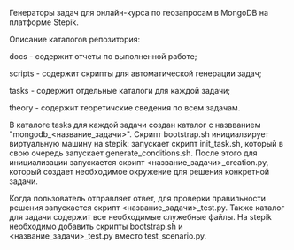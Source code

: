 ﻿Генераторы задач для онлайн-курса по геозапросам в MongoDB на платформе Stepik.


Описание каталогов репозитория:

docs - содержит отчеты по выполненной работе; 

scripts - содержит скрипты для автоматической генерации задач; 

tasks - содержит отдельные каталоги для каждой задачи; 

theory - содержит теоретичские сведения по всем задачам.

В каталоге tasks для каждой задачи создан каталог с назвванием "mongodb_<название_задачи>".
Скрипт bootstrap.sh инициалзирует виртуальную машину на stepik: запускает скрипт init_task.sh, который в свою очередь запускает generate_conditions.sh. После этого для инициализации запускается скрипт <название_задачи>_creation.py, который создает необходимое окружение для решения конкретной задачи.

Когда пользователь отправляет ответ, для проверки правильности решения запускается скрипт <название_задачи>_test.py.
Также каталог для задачи содержит все необходимые служебные файлы.
На stepik необходимо добавить скрипты bootstrap.sh и <название_задачи>_test.py вместо test_scenario.py.